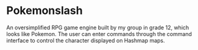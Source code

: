 # Pokemonslash
An oversimplified RPG game engine built by my group in grade 12, which looks like Pokemon. The user can enter commands through the command interface to control the character displayed on Hashmap maps.
